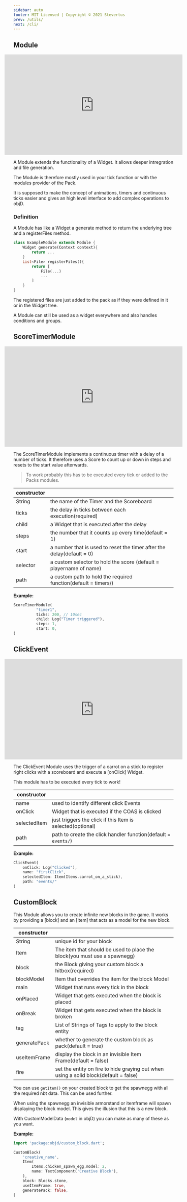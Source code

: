 ```yaml
---
sidebar: auto
footer: MIT Licensed | Copyright © 2021 Stevertus
prev: /utils/
next: /cli/
---
```


## Module

<iframe width="560" height="315" style="margin: 0 calc(50% - 280px)" src="https://www.youtube-nocookie.com/embed/XgJ74JBXoco" frameborder="0" allow="accelerometer; autoplay; encrypted-media; gyroscope; picture-in-picture" allowfullscreen></iframe>

A Module extends the functionality of a Widget. It allows deeper intregration and file generation.

The Module is therefore mostly used in your tick function or with the modules provider of the Pack.

It is supposed to make the concept of animations, timers and continuous ticks easier and gives an high level interface to add complex operations to objD.

### Definition

A Module has like a Widget a generate method to return the underlying tree and a registerFiles method.

```dart
class ExampleModule extends Module {
	Widget generate(Context context){
		return ...
	}
	List<File> registerFiles(){
		return [
			File(...)
			...
		]
	}
}
```

The registered files are just added to the pack as if they were defined in it or in the Widget tree.

A Module can still be used as a widget everywhere and also handles conditions and groups.

## ScoreTimerModule

<iframe width="560" height="315" style="margin: 0 calc(50% - 280px)" src="https://www.youtube-nocookie.com/embed/fAV0w1JZ7WE" frameborder="0" allow="accelerometer; autoplay; encrypted-media; gyroscope; picture-in-picture" allowfullscreen></iframe>

The ScoreTimerModule implements a continuous timer with a delay of a number of ticks. It therefore uses a Score to count up or down in steps and resets to the start value afterwards.

> To work probably this has to be executed every tick or added to the Packs modules.

| constructor |                                                                       |
| ----------- | --------------------------------------------------------------------- |
| String      | the name of the Timer and the Scoreboard                              |
| ticks       | the delay in ticks between each execution(required)                   |
| child       | a Widget that is executed after the delay                             |
| steps       | the number that it counts up every time(default = 1)                  |
| start       | a number that is used to reset the timer after the delay(default = 0) |
| selector    | a custom selector to hold the score (default = playername of name)    |
| path        | a custom path to hold the required function(default = timers/)        |

**Example:**

```dart
ScoreTimerModule(
          "timer1",
          ticks: 200, // 10sec
          child: Log("Timer triggered"),
          steps: 1,
          start: 0,
)
```

[//]: # "modules/click_event"

## ClickEvent

<iframe width="560" height="315" style="margin: 0 calc(50% - 280px)" src="https://www.youtube-nocookie.com/embed/KpdIrlhxdhk" frameborder="0" allow="accelerometer; autoplay; encrypted-media; gyroscope; picture-in-picture" allowfullscreen></iframe>

The ClickEvent Module uses the trigger of a carrot on a stick to register right clicks with a scoreboard and execute a [onClick] Widget.

This module has to be executed every tick to work!

| constructor  |                                                                |
| ------------ | -------------------------------------------------------------- |
| name         | used to identify different click Events                        |
| onClick      | Widget that is executed if the COAS is clicked                 |
| selectedItem | just triggers the click if this Item is selected(optional)     |
| path         | path to create the click handler function(default = `events/`) |

**Example:**

```dart
ClickEvent(
	onClick: Log("Clicked"),
	name: "firstClick",
	selectedItem: Item(Items.carrot_on_a_stick),
	path: "events/"
)
```

## CustomBlock

This Module allows you to create infinite new blocks in the game. It works by providing a [block] and an [item] that acts as a model for the new block.

| constructor  |                                                                                      |
| ------------ | ------------------------------------------------------------------------------------ |
| String       | unique id for your block                                                             |
| Item         | The item that should be used to place the block(you must use a spawnegg)             |
| block        | the Block giving your custom block a hitbox(required)                                |
| blockModel   | Item that overrides the item for the block Model                                     |
| main         | Widget that runs every tick in the block                                             |
| onPlaced     | Widget that gets executed when the block is placed                                   |
| onBreak      | Widget that gets executed when the block is broken                                   |
| tag          | List of Strings of Tags to apply to the block entity                                 |
| generatePack | whether to generate the custom block as pack(default = true)                         |
| useItemFrame | display the block in an invisible Item Frame(default = false)                        |
| fire         | set the entity on fire to hide graying out when using a solid block(default = false) |

You can use `getItem()` on your created block to get the spawnegg with all the required nbt data. This can be used further.

When using the spawnegg an invisible armorstand or itemframe will spawn displaying the block model. This gives the illusion that this is a new block.

With CustomModelData (`model` in objD) you can make as many of these as you want.

**Example:**

```dart
import 'package:objd/custom_block.dart';

CustomBlock(
	'creative_name',
	Item(
		Items.chicken_spawn_egg,model: 2,
		name: TextComponent('Creative Block'),
	),
	block: Blocks.stone,
	useItemFrame: true,
	generatePack: false,
)
```
